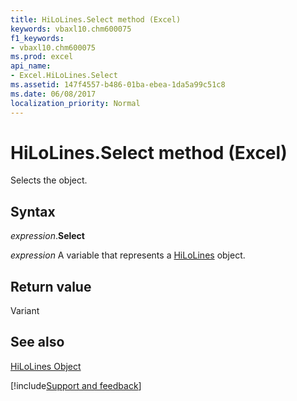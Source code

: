 ```yaml
---
title: HiLoLines.Select method (Excel)
keywords: vbaxl10.chm600075
f1_keywords:
- vbaxl10.chm600075
ms.prod: excel
api_name:
- Excel.HiLoLines.Select
ms.assetid: 147f4557-b486-01ba-ebea-1da5a99c51c8
ms.date: 06/08/2017
localization_priority: Normal
---
```



# HiLoLines.Select method (Excel)

Selects the object.


## Syntax

_expression_.**Select**

_expression_ A variable that represents a [HiLoLines](Excel.HiLoLines-graph-property.md) object.


## Return value

Variant


## See also


[HiLoLines Object](Excel.HiLoLines(object).md)

[!include[Support and feedback](~/includes/feedback-boilerplate.md)]